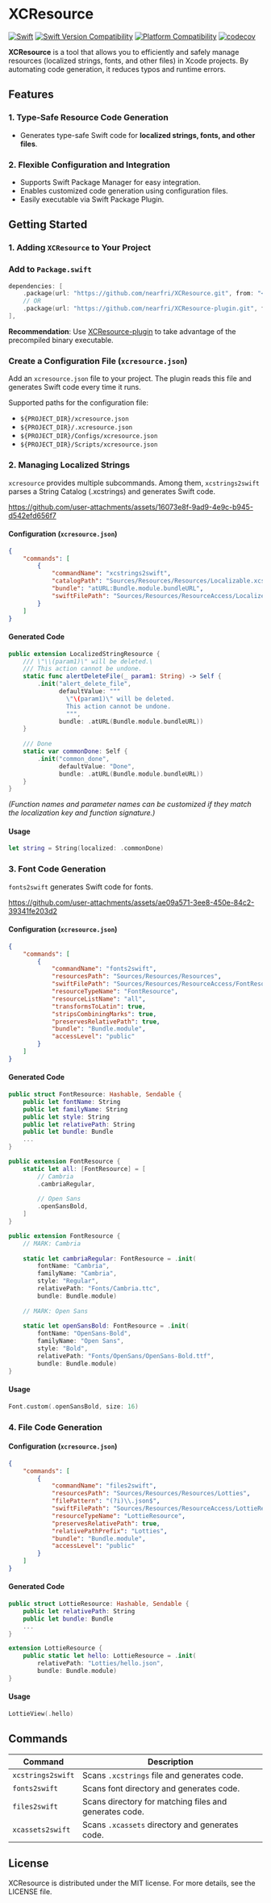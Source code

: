 # XCResource
[![Swift](https://github.com/nearfri/XCResource/workflows/Swift/badge.svg)](https://github.com/nearfri/XCResource/actions?query=workflow%3ASwift)
[![Swift Version Compatibility](https://img.shields.io/endpoint?url=https%3A%2F%2Fswiftpackageindex.com%2Fapi%2Fpackages%2Fnearfri%2FXCResource%2Fbadge%3Ftype%3Dswift-versions)](https://swiftpackageindex.com/nearfri/XCResource)
[![Platform Compatibility](https://img.shields.io/endpoint?url=https%3A%2F%2Fswiftpackageindex.com%2Fapi%2Fpackages%2Fnearfri%2FXCResource%2Fbadge%3Ftype%3Dplatforms)](https://swiftpackageindex.com/nearfri/XCResource)
[![codecov](https://codecov.io/gh/nearfri/XCResource/branch/main/graph/badge.svg?token=DWKDFE0O2A)](https://codecov.io/gh/nearfri/XCResource)

**XCResource** is a tool that allows you to efficiently and safely manage resources (localized strings, fonts, and other files) in Xcode projects.
By automating code generation, it reduces typos and runtime errors.

## Features

### 1. Type-Safe Resource Code Generation
- Generates type-safe Swift code for **localized strings, fonts, and other files**.

### 2. Flexible Configuration and Integration
- Supports Swift Package Manager for easy integration.
- Enables customized code generation using configuration files.
- Easily executable via Swift Package Plugin.

## Getting Started

### 1. Adding `XCResource` to Your Project

### Add to `Package.swift`
```swift
dependencies: [
    .package(url: "https://github.com/nearfri/XCResource.git", from: "<version>"),
    // OR
    .package(url: "https://github.com/nearfri/XCResource-plugin.git", from: "<version>"),
],
```
**Recommendation**: Use [XCResource-plugin](https://github.com/nearfri/XCResource-plugin.git) to take advantage of the precompiled binary executable.

### Create a Configuration File (`xcresource.json`)
Add an `xcresource.json` file to your project. The plugin reads this file and generates Swift code every time it runs.

Supported paths for the configuration file:
- `${PROJECT_DIR}/xcresource.json`
- `${PROJECT_DIR}/.xcresource.json`
- `${PROJECT_DIR}/Configs/xcresource.json`
- `${PROJECT_DIR}/Scripts/xcresource.json`

### 2. Managing Localized Strings
`xcresource` provides multiple subcommands. Among them, `xcstrings2swift` parses a String Catalog (.xcstrings) and generates Swift code.

https://github.com/user-attachments/assets/16073e8f-9ad9-4e9c-b945-d542efd656f7

#### Configuration (`xcresource.json`)  
```json
{
    "commands": [
        {
            "commandName": "xcstrings2swift",
            "catalogPath": "Sources/Resources/Resources/Localizable.xcstrings",
            "bundle": "atURL:Bundle.module.bundleURL",
            "swiftFilePath": "Sources/Resources/ResourceAccess/LocalizedStringResource+.swift"
        }
    ]
}
```

#### Generated Code
```swift
public extension LocalizedStringResource {
    /// \"\\(param1)\" will be deleted.\
    /// This action cannot be undone.
    static func alertDeleteFile(_ param1: String) -> Self {
        .init("alert_delete_file",
              defaultValue: """
                \"\(param1)\" will be deleted.
                This action cannot be undone.
                """,
              bundle: .atURL(Bundle.module.bundleURL))
    }
    
    /// Done
    static var commonDone: Self {
        .init("common_done",
              defaultValue: "Done",
              bundle: .atURL(Bundle.module.bundleURL))
    }
}
```
*(Function names and parameter names can be customized if they match the localization key and function signature.)*

#### Usage
```swift
let string = String(localized: .commonDone)
```

### 3. Font Code Generation
`fonts2swift` generates Swift code for fonts.

https://github.com/user-attachments/assets/ae09a571-3ee8-450e-84c2-39341fe203d2

#### Configuration (`xcresource.json`)  
```json
{
    "commands": [
        {
            "commandName": "fonts2swift",
            "resourcesPath": "Sources/Resources/Resources",
            "swiftFilePath": "Sources/Resources/ResourceAccess/FontResource.swift",
            "resourceTypeName": "FontResource",
            "resourceListName": "all",
            "transformsToLatin": true,
            "stripsCombiningMarks": true,
            "preservesRelativePath": true,
            "bundle": "Bundle.module",
            "accessLevel": "public"
        }
    ]
}
```

#### Generated Code
```swift
public struct FontResource: Hashable, Sendable {
    public let fontName: String
    public let familyName: String
    public let style: String
    public let relativePath: String
    public let bundle: Bundle
    ...
}

public extension FontResource {
    static let all: [FontResource] = [
        // Cambria
        .cambriaRegular,
        
        // Open Sans
        .openSansBold,
    ]
}

public extension FontResource {
    // MARK: Cambria
    
    static let cambriaRegular: FontResource = .init(
        fontName: "Cambria",
        familyName: "Cambria",
        style: "Regular",
        relativePath: "Fonts/Cambria.ttc",
        bundle: Bundle.module)
    
    // MARK: Open Sans
    
    static let openSansBold: FontResource = .init(
        fontName: "OpenSans-Bold",
        familyName: "Open Sans",
        style: "Bold",
        relativePath: "Fonts/OpenSans/OpenSans-Bold.ttf",
        bundle: Bundle.module)
}
```

#### Usage
```swift
Font.custom(.openSansBold, size: 16)
```

### 4. File Code Generation

#### Configuration (`xcresource.json`)  
```json
{
    "commands": [
        {
            "commandName": "files2swift",
            "resourcesPath": "Sources/Resources/Resources/Lotties",
            "filePattern": "(?i)\\.json$",
            "swiftFilePath": "Sources/Resources/ResourceAccess/LottieResource.swift",
            "resourceTypeName": "LottieResource",
            "preservesRelativePath": true,
            "relativePathPrefix": "Lotties",
            "bundle": "Bundle.module",
            "accessLevel": "public"
        }
    ]
}
```

#### Generated Code
```swift
public struct LottieResource: Hashable, Sendable {
    public let relativePath: String
    public let bundle: Bundle
    ...
}

extension LottieResource {
    public static let hello: LottieResource = .init(
        relativePath: "Lotties/hello.json",
        bundle: Bundle.module)
}
```

#### Usage
```swift
LottieView(.hello)
```

## Commands
| Command              | Description                                                  |
|----------------------|--------------------------------------------------------------|
| `xcstrings2swift`    | Scans `.xcstrings` file and generates code.                  |
| `fonts2swift`        | Scans font directory and generates code.                     |
| `files2swift`        | Scans directory for matching files and generates code.       |
| `xcassets2swift`     | Scans `.xcassets` directory and generates code.              |

## License
XCResource is distributed under the MIT license. For more details, see the LICENSE file.
